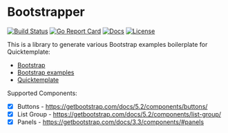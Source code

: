 # Bootstrapper

[![Build Status][build-status-svg]][build-status-url]
[![Go Report Card][goreport-svg]][goreport-url]
[![Docs][docs-godoc-svg]][docs-godoc-url]
[![License][license-svg]][license-url]

This is a library to generate various Bootstrap examples boilerplate for Quicktemplate:

* [Bootstrap](https://getbootstrap.com)
* [Bootstrap examples](https://getbootstrap.com/docs/4.3/examples/)
* [Quicktemplate](https://github.com/valyala/quicktemplate)

Supported Components:

- [x] Buttons - https://getbootstrap.com/docs/5.2/components/buttons/
- [x] List Group - https://getbootstrap.com/docs/5.2/components/list-group/
- [x] Panels - https://getbootstrap.com/docs/3.3/components/#panels

 [build-status-svg]: https://github.com/grokify/bootstrapper/workflows/test/badge.svg
 [build-status-url]: https://github.com/grokify/bootstrapper/actions
 [goreport-svg]: https://goreportcard.com/badge/github.com/grokify/bootstrapper
 [goreport-url]: https://goreportcard.com/report/github.com/grokify/bootstrapper
 [docs-godoc-svg]: https://img.shields.io/badge/docs-godoc-blue.svg
 [docs-godoc-url]: https://godoc.org/github.com/grokify/bootstrapper
 [license-svg]: https://img.shields.io/badge/license-MIT-blue.svg
 [license-url]: https://github.com/grokify/bootstrapper/blob/master/LICENSE
